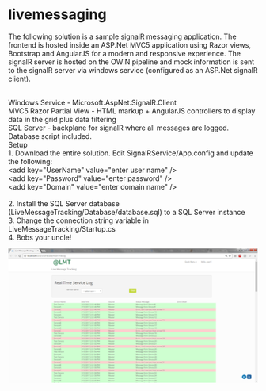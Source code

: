 # livemessaging
The following solution is a sample signalR messaging application. The frontend is hosted inside an ASP.Net MVC5 application using Razor views, Bootstrap and AngularJS for a modern and responsive experience. The signalR server is hosted on the OWIN pipeline and mock information is sent to the signalR server via windows service (configured as an ASP.Net signalR client). 

</br>
Windows Service - Microsoft.AspNet.SignalR.Client
</br>
MVC5 Razor Partial View - HTML markup + AngularJS controllers to display data in the grid plus data filtering
</br>
SQL Server - backplane for signalR where all messages are logged. Database script included.
</br>
Setup
</br>
1. Download the entire solution. Edit SignalRService/App.config and update the following:
</br>
&lt;add key="UserName" value="enter user name" /&gt;</br>
&lt;add key="Password" value="enter password" /&gt;</br>
&lt;add key="Domain" value="enter domain name" /&gt;</br>
</br>
2. Install the SQL Server database (LiveMessageTracking/Database/database.sql) to a SQL Server instance
</br>
3. Change the connection string variable in LiveMessageTracking/Startup.cs
</br>
4. Bobs your uncle!
</br>
<p align="center">
  <img src="https://github.com/nwatson76/livemessaging/blob/master/LiveMessage.png" />
</p>


